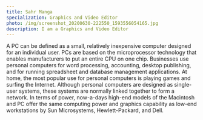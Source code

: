```yaml
---
title: Sahr Manga
specialization: Graphics and Video Editor
photo: /img/screenshot_20200630-222550_1593556054165.jpg
description: I am a Graphics and Video Editor
---
```

A PC can be defined as a small, relatively inexpensive computer designed for an individual user. PCs are based on the microprocessor technology that enables manufacturers to put an entire CPU on one chip. Businesses use personal computers for word processing, accounting, desktop publishing, and for running spreadsheet and database management applications. At home, the most popular use for personal computers is playing games and surfing the Internet.
Although personal computers are designed as single-user systems, these systems are normally linked together to form a network. In terms of power, now-a-days high-end models of the Macintosh and PC offer the same computing power and graphics capability as low-end workstations by Sun Microsystems, Hewlett-Packard, and Dell.